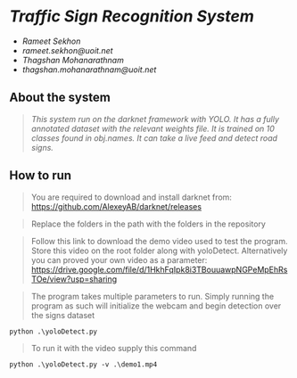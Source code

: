 # _Traffic Sign Recognition System_

- _Rameet Sekhon_
- _rameet.sekhon@uoit.net_
- _Thagshan Mohanarathnam_
- _thagshan.mohanarathnam@uoit.net_

## About the system

> _This system run on the darknet framework with YOLO. It has a fully annotated dataset with the relevant weights file. It is trained on 10 classes found in obj.names. It can take a live feed and detect road signs._


## How to run
> You are required to download and install darknet from: https://github.com/AlexeyAB/darknet/releases

> Replace the folders in the path with the folders in the repository

> Follow this link to download the demo video used to test the program. Store this video on the root folder along with yoloDetect. Alternatively you can proved your own video as a parameter: https://drive.google.com/file/d/1HkhFqIpk8i3TBouuawpNGPeMpEhRsTOe/view?usp=sharing

> The program takes multiple parameters to run. Simply running the program as such will initialize the webcam and begin detection over the signs dataset

```
python .\yoloDetect.py
```
> To run it with the video supply this command

```
python .\yoloDetect.py -v .\demo1.mp4
```
